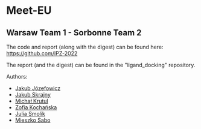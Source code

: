 # Meet-EU

## Warsaw Team 1 - Sorbonne Team 2

The code and report (along with the digest) can be found here: https://github.com/IPZ-2022 

The report (and the digest) can be found in the "ligand_docking" repository. 

Authors:
* [Jakub Józefowicz](https://github.com/kuben-joz)
* [Jakub Skrajny](https://github.com/kskrajny)
* [Michał Krutul](https://github.com/crewtool)
* [Zofia Kochańska](https://github.com/zofiakk)
* [Julia Smolik](https://github.com/juliasmolik)
* [Mieszko Sabo](https://github.com/mieszkosabo)
